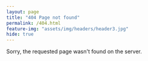 ```yaml
---
layout: page
title: "404 Page not found"
permalink: /404.html
feature-img: "assets/img/headers/header3.jpg"
hide: true
---
```


Sorry, the requested page wasn't found on the server.
